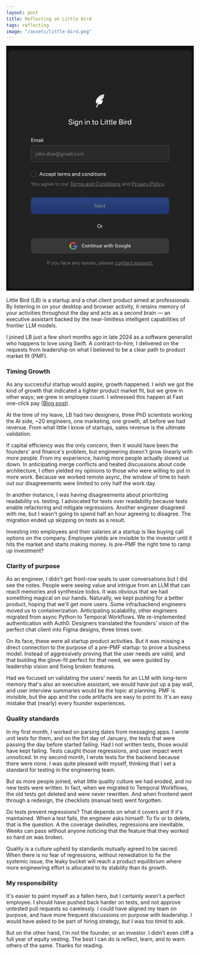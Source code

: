 ```yaml
---
layout: post
title: Reflecting on Little Bird
tags: reflecting
image: "/assets/little-bird.png"
---
```


![little-bird](/assets/little-bird.png)

Little Bird (LB) is a startup and a chat client product aimed at professionals. By listening in on your desktop and browser activity, it retains memory of your activities throughout the day and acts as a second brain — an executive assistant backed by the near-limitless intelligent capabilities of frontier LLM models. 

I joined LB just a few short months ago in late 2024 as a software generalist who happens to love using Swift. A contract-to-hire, I delivered on the requests from leadership on what I believed to be a clear path to product market fit (PMF). 

### Timing Growth

As any successful startup would aspire, growth happened. I wish we got the kind of growth that indicated a tighter product market fit, but we grew in other ways; we grew in employee count. I witnessed this happen at Fast one-click pay ([Blog post](https://newsletter.pragmaticengineer.com/i/51799618/warning-signs-within-the-company)).

At the time of my leave, LB had two designers, three PhD scientists working the AI side, ~20 engineers, one marketing, one growth, all before we had revenue. From what little I know of startups, sales revenue is the ultimate validation. 

If capital efficiency was the only concern, then it would have been the founders' and finance's problem, but engineering doesn't grow linearly with more people. From my experience, having more people actually slowed us down. In anticipating merge conflicts and heated discussions about code architecture, I often yielded my opinions to those who were willing to put in more work. Because we worked remote async, the window of time to hash out our disagreements were limited to only half the work day. 

In another instance, I was having disagreements about prioritizing readability vs. testing. I advocated for tests over readability because tests enable refactoring and mitigate regressions. Another engineer disagreed with me, but I wasn't going to spend half an hour agreeing to disagree. The migration ended up skipping on tests as a result.

Investing into employees and their salaries at a startup is like buying call options on the company. Employee yields are invisible to the investor until it hits the market and starts making money. Is pre-PMF the right time to ramp up investment?


### Clarity of purpose

As an engineer, I didn't get front-row seats to user conversations but I did see the notes. People were seeing value and intrigue from an LLM that can reacll memories and synthesize todos. It was obvious that we had something magical on our hands. Naturally, we kept pushing for a better product, hoping that we'll get more users. Some infra/backend engineers moved us to containerization. Anticipating scalability, other engineers migrated from async Python to Temporal Workflows. We re-implemented authentication with Auth0. Designers translated the founders' vision of the perfect chat client into Figma designs, three times over. 

On its face, these were all startup product activities. But it was missing a direct connection to the purpose of a pre-PMF startup: to prove a business model. Instead of aggressively proving that the user needs are valid, and that building the glove-fit perfect for that need, we were guided by leadership vision and fixing broken features. 

Had we focused on validating the users' needs for an LLM with long-term memory that's also an executive assistant, we would have put up a pay wall, and user interview summaries would be the topic at planning. PMF is invisible, but the app and the code artifacts are easy to point to. It's an easy mistake that (nearly) every founder experiences. 


### Quality standards

In my first month, I worked on parsing dates from messaging apps. I wrote unit tests for them, and on the firt day of January, the tests that were passing the day before started failing. Had I not written tests, those would have kept failing. Tests caught those regressions, and user impact went unnoticed. In my second month, I wrote tests for the backend because there were none. I was quite pleased with myself, thinking that I set a standard for testing in the engineering team. 

But as more people joined, what little quality culture we had eroded, and no new tests were written. In fact, when we migrated to Temporal Workflows, the old tests got deleted and were never rewritten. And when frontend went through a redesign, the checklists (manual test) went forgotten. 

Do tests prevent regressions? That depends on what it covers and if it's maintained. When a test fails, the engineer asks himself: To fix or to delete, that is the question. A the coverage dwindles, regressions are inevitable. Weeks can pass without anyone noticing that the feature that they worked so hard on was broken. 

Quality is a culture upheld by standards mutually agreed to be sacred. When there is no fear of regressions, without remediation to fix the systemic issue, the leaky bucket will reach a product equilibrium where more engineering effort is allocated to its stability than its growth.


### My responsibility

It's easier to paint myself as a fallen hero, but I certainly wasn't a perfect employee. I should have pushed back harder on tests, and not approve untested pull requests so carelessly. I could have aligned my team on purpose, and have more frequent discussions on purpose with leadership. I would have asked to be part of hiring strategy, but I was too timid to ask. 

But on the other hand, I'm not the founder, or an investor. I didn't even cliff a full year of equity vesting. The best I can do is reflect, learn, and to warn others of the same. Thanks for reading.














